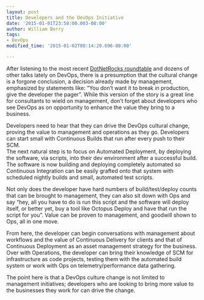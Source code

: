 ```yaml
---
layout: post
title: Developers and the DevOps Initiative
date: '2015-01-01T23:58:00.003-08:00'
author: William Berry
tags:
- DevOps
modified_time: '2015-01-02T08:14:20.696-08:00'

---
```



After listening to the most recent [DotNetRocks roundtable](http://www.dotnetrocks.com/default.aspx?showNum=1082) and dozens 
of other talks lately on DevOps, there is a presumption that the cultural 
change is a forgone conclusion, a decision already made by management, 
emphasized by statements like: “You don’t want it to break in production, 
give the developer the pager”.  While this version of the story is a great 
line for consultants to wield on management, don’t forget about developers 
who see DevOps as on opportunity to enhance the value they bring to a 
business. 

Developers need to hear that they can drive the DevOps cultural change, 
proving the value to management and operations as they go.  Developers can 
start small with Continuous Builds that run after every push to their SCM.  
The next natural step is to focus on Automated Deployment, by deploying the 
software, via scripts, into their dev environment after a successful build.  
The software is now building and deploying completely automated so Continuous 
Integration can be easily grafted onto that system with scheduled nightly 
builds and small, automated test scripts. 

Not only does the developer have hard numbers of build/test/deploy counts that 
can be brought to management, they can also sit down with Ops and say “hey, 
all you have to do is run this script and the software will deploy itself, or 
better yet, buy a tool like Octopus Deploy and have that run the script for 
you”.  Value can be proven to management, and goodwill shown to Ops, all in 
one move. 

From here, the developer can begin conversations with management about 
workflows and the value of Continuous Delivery for clients and that of 
Continuous Deployment as an asset management strategy for the business.  Over 
with Operations, the developer can bring their knowledge of SCM for 
infrastructure as code projects, testing them with the automated build system 
or work with Ops on telemetry/performance data gathering. 

The point here is that a DevOps culture change is not limited to management 
initiatives; developers who are looking to bring more value to the businesses 
they work for can drive the change. 
